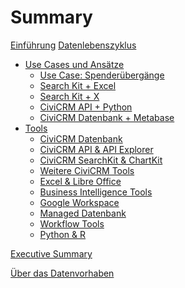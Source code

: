 # Summary


[Einführung](./einfuehrung.md)
[Datenlebenszyklus](./datenlebenszyklus.md)
- [Use Cases und Ansätze](./experimente/index.md)
    - [Use Case: Spenderübergänge]()
    - [Search Kit + Excel](./experimente/searchkit-excel.md)
    - [Search Kit + X]()
    - [CiviCRM API + Python]()
    - [CiviCRM Datenbank + Metabase]()
- [Tools](./tools/index.md)
    - [CiviCRM Datenbank](./tools/civicrm-datenbank.md)
    - [CiviCRM API & API Explorer](./tools/civicrm-api.md)
    - [CiviCRM SearchKit & ChartKit](./tools/civicrm-searchkit-chartkit.md)
    - [Weitere CiviCRM Tools](./tools/civicrm-weitere-tools.md)
    - [Excel & Libre Office](./tools/excel.md)
    - [Business Intelligence Tools](./tools/bi-tools.md)
    - [Google Workspace](./tools/google-workspace.md)
    - [Managed Datenbank](./tools/managed-datenbank.md)
    - [Workflow Tools](./tools/workflow-tools.md)
    - [Python & R](./tools/python-und-r.md)

[Executive Summary](./executive-summary.md)

[Über das Datenvorhaben](./ueber.md)